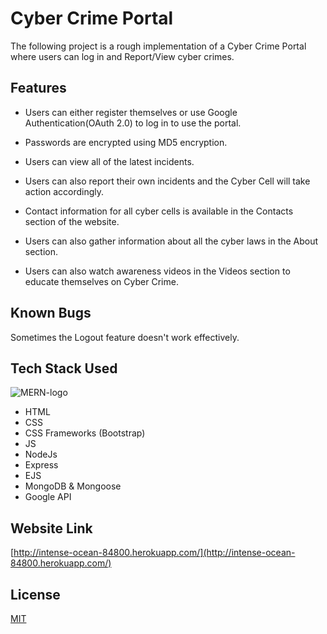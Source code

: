 # Cyber Crime Portal

The following project is a rough implementation of a Cyber Crime Portal where users can log in and Report/View cyber crimes.

## Features

- Users can either register themselves or use Google Authentication(OAuth 2.0) to log in to use the portal.

- Passwords are encrypted using MD5 encryption.

- Users can view all of the latest incidents.

- Users can also report their own incidents and the Cyber Cell will take action accordingly.

- Contact information for all cyber cells is available in the Contacts section of the website.

- Users can also gather information about all the cyber laws in the About section.

- Users can also watch awareness videos in the Videos section to educate themselves on Cyber Crime.

## Known Bugs

Sometimes the Logout feature doesn't work effectively.

## Tech Stack Used
![MERN-logo](https://user-images.githubusercontent.com/62372310/112726018-2d43db00-8f41-11eb-8d7d-4afa9affe3e0.png)

- HTML
- CSS
- CSS Frameworks (Bootstrap)
- JS
- NodeJs
- Express
- EJS
- MongoDB & Mongoose
- Google API

##  Website Link   
[http://intense-ocean-84800.herokuapp.com/](http://intense-ocean-84800.herokuapp.com/)


## License
[MIT](https://choosealicense.com/licenses/mit/)
